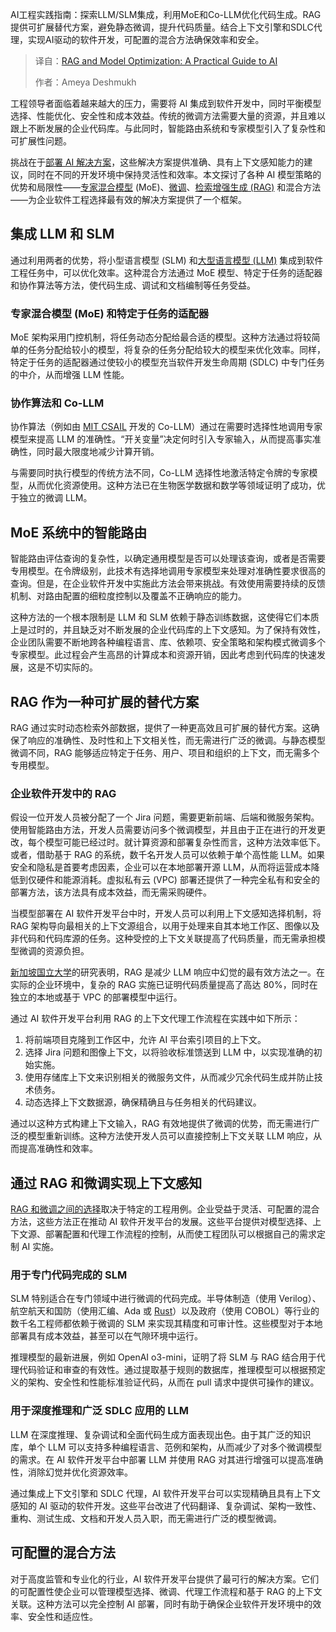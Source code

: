 <!--
title: RAG和模型优化：AI实用指南
cover: https://cdn.thenewstack.io/media/2025/03/4d0bc1c7-ai-rag-model-optimization-practical-guide.jpg
summary: AI工程实践指南：探索LLM/SLM集成，利用MoE和Co-LLM优化代码生成。RAG提供可扩展替代方案，避免静态微调，提升代码质量。结合上下文引擎和SDLC代理，实现AI驱动的软件开发，可配置的混合方法确保效率和安全。
-->

AI工程实践指南：探索LLM/SLM集成，利用MoE和Co-LLM优化代码生成。RAG提供可扩展替代方案，避免静态微调，提升代码质量。结合上下文引擎和SDLC代理，实现AI驱动的软件开发，可配置的混合方法确保效率和安全。

> 译自：[RAG and Model Optimization: A Practical Guide to AI](https://thenewstack.io/rag-and-model-optimization-a-practical-guide-to-ai/)
> 
> 作者：Ameya Deshmukh

工程领导者面临着越来越大的压力，需要将 AI 集成到软件开发中，同时平衡模型选择、性能优化、安全性和成本效益。传统的微调方法需要大量的资源，并且难以跟上不断发展的企业代码库。与此同时，智能路由系统和专家模型引入了复杂性和可扩展性问题。

挑战在于[部署 AI 解决方案](https://thenewstack.io/ai-agents-a-comprehensive-introduction-for-developers/)，这些解决方案提供准确、具有上下文感知能力的建议，同时在不同的开发环境中保持灵活性和效率。本文探讨了各种 AI 模型策略的优势和局限性——[专家混合模型](https://towardsdatascience.com/tag/mixture-of-experts/) (MoE)、[微调](https://thenewstack.io/is-fine-tuning-or-prompt-engineering-the-right-approach-for-ai/)、[检索增强生成 (RAG)](https://thenewstack.io/retrieval-augmented-generation-for-llms/) 和混合方法——为企业软件工程选择最有效的解决方案提供了一个框架。

## 集成 LLM 和 SLM

通过利用两者的优势，将小型语言模型 (SLM) 和[大型语言模型 (LLM)](https://thenewstack.io/what-is-a-large-language-model/) 集成到软件工程任务中，可以优化效率。这种混合方法通过 MoE 模型、特定于任务的适配器和协作算法等方法，使代码生成、调试和文档编制等任务受益。

### 专家混合模型 (MoE) 和特定于任务的适配器

MoE 架构采用门控机制，将任务动态分配给最合适的模型。这种方法通过将较简单的任务分配给较小的模型，将复杂的任务分配给较大的模型来优化效率。同样，特定于任务的适配器通过使较小的模型充当软件开发生命周期 (SDLC) 中专门任务的中介，从而增强 LLM 性能。

### 协作算法和 Co-LLM

协作算法（例如由 [MIT CSAIL](https://imes.mit.edu/news-events/enhancing-llm-collaboration-smarter-more-efficient-solutions) 开发的 Co-LLM）通过在需要时选择性地调用专家模型来提高 LLM 的准确性。“开关变量”决定何时引入专家输入，从而提高事实准确性，同时最大限度地减少计算开销。

与需要同时执行模型的传统方法不同，Co-LLM 选择性地激活特定令牌的专家模型，从而优化资源使用。这种方法已在生物医学数据和数学等领域证明了成功，优于独立的微调 LLM。

## MoE 系统中的智能路由

智能路由评估查询的复杂性，以确定通用模型是否可以处理该查询，或者是否需要专用模型。在令牌级别，此技术有选择地调用专家模型来处理对准确性要求很高的查询。但是，在企业软件开发中实施此方法会带来挑战。有效使用需要持续的反馈机制、对路由配置的细粒度控制以及覆盖不正确响应的能力。

这种方法的一个根本限制是 LLM 和 SLM 依赖于静态训练数据，这使得它们本质上是过时的，并且缺乏对不断发展的企业代码库的上下文感知。为了保持有效性，企业团队需要不断地跨各种编程语言、库、依赖项、安全策略和架构模式微调多个专家模型。此过程会产生高昂的计算成本和资源开销，因此考虑到代码库的快速发展，这是不切实际的。

## RAG 作为一种可扩展的替代方案

RAG 通过实时动态检索外部数据，提供了一种更高效且可扩展的替代方案。这确保了响应的准确性、及时性和上下文相关性，而无需进行广泛的微调。与静态模型微调不同，RAG 能够适应特定于任务、用户、项目和组织的上下文，而无需多个专用模型。

### 企业软件开发中的 RAG

假设一位开发人员被分配了一个 Jira 问题，需要更新前端、后端和微服务架构。使用智能路由方法，开发人员需要访问多个微调模型，并且由于正在进行的开发更改，每个模型可能已经过时。就计算资源和部署复杂性而言，这种方法效率低下。
或者，借助基于 RAG 的系统，数千名开发人员可以依赖于单个高性能 LLM。如果安全和隐私是首要考虑因素，企业可以在本地部署开源 LLM，从而将运营成本降低到仅硬件和能源消耗。虚拟私有云 (VPC) 部署还提供了一种完全私有和安全的部署方法，该方法具有成本效益，而无需采购硬件。

当模型部署在 AI 软件开发平台中时，开发人员可以利用上下文感知选择机制，将 RAG 架构导向最相关的上下文源组合，以用于处理来自其本地工作区、图像以及非代码和代码库源的任务。这种受控的上下文关联提高了代码质量，而无需承担模型微调的资源负担。

[新加坡国立大学](https://arxiv.org/abs/2401.11817)的研究表明，RAG 是减少 LLM 响应中幻觉的最有效方法之一。在实际的企业环境中，复杂的 RAG 实施已证明代码质量提高了高达 80%，同时在独立的本地或基于 VPC 的部署模型中运行。

通过 AI 软件开发平台利用 RAG 的上下文代理工作流程在实践中如下所示：

1. 将前端项目克隆到工作区中，允许 AI 平台索引项目的上下文。
2. 选择 Jira 问题和图像上下文，以将验收标准馈送到 LLM 中，以实现准确的初始实施。
3. 使用存储库上下文来识别相关的微服务文件，从而减少冗余代码生成并防止技术债务。
4. 动态选择上下文数据源，确保精确且与任务相关的代码建议。

通过以这种方式构建上下文输入，RAG 有效地提供了微调的优势，而无需进行广泛的模型重新训练。这种方法使开发人员可以直接控制上下文关联 LLM 响应，从而提高准确性和效率。

## 通过 RAG 和微调实现上下文感知

[RAG 和微调之间的选择](https://thenewstack.io/rag-vs-fine-tuning-models-whats-the-right-approach/)取决于特定的工程用例。企业受益于灵活、可配置的混合方法，这些方法正在推动 AI 软件开发平台的发展。这些平台提供对模型选择、上下文源、部署配置和代理工作流程的控制，从而使工程团队可以根据自己的需求定制 AI 实施。

### 用于专门代码完成的 SLM

SLM 特别适合在专门领域中进行微调的代码完成。半导体制造（使用 Verilog）、航空航天和国防（使用汇编、Ada 或 [Rust](https://roadmap.sh/rust)）以及政府（使用 COBOL）等行业的数千名工程师都依赖于微调的 SLM 来实现其精度和可审计性。这些模型对于本地部署具有成本效益，甚至可以在气隙环境中运行。

推理模型的最新进展，例如 OpenAI o3-mini，证明了将 SLM 与 RAG 结合用于代理代码验证和审查的有效性。通过提取基于规则的数据库，推理模型可以根据预定义的架构、安全性和性能标准验证代码，从而在 pull 请求中提供可操作的建议。

### 用于深度推理和广泛 SDLC 应用的 LLM

LLM 在深度推理、复杂调试和全面代码生成方面表现出色。由于其广泛的知识库，单个 LLM 可以支持多种编程语言、范例和架构，从而减少了对多个微调模型的需求。在 AI 软件开发平台中部署 LLM 并使用 RAG 对其进行增强可以提高准确性，消除幻觉并优化资源效率。

通过集成上下文引擎和 SDLC 代理，AI 软件开发平台可以实现精确且具有上下文感知的 AI 驱动的软件开发。这些平台改进了代码翻译、复杂调试、架构一致性、重构、测试生成、文档和开发人员入职，而无需进行广泛的模型微调。

## 可配置的混合方法

对于高度监管和专业化的行业，AI 软件开发平台提供了最可行的解决方案。它们的可配置性使企业可以管理模型选择、微调、代理工作流程和基于 RAG 的上下文关联。这种方法可以完全控制 AI 部署，同时有助于确保企业软件开发环境中的效率、安全性和适应性。